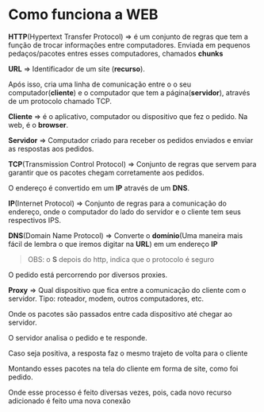 
# Como funciona a WEB

**HTTP**(Hypertext Transfer Protocol) => é um conjunto de regras que tem a função de trocar informações entre computadores. Enviada em pequenos pedaços/pacotes entres esses computadores, chamados **chunks**

**URL** => Identificador de um site (**recurso**).

Após isso, cria uma linha de comunicação entre o o seu computador(**cliente**) e o computador que tem a página(**servidor**), através de um protocolo chamado TCP.

**Cliente** => é o aplicativo, computador ou dispositivo que fez o pedido. Na web, é o **browser**.

**Servidor** => Computador criado para receber os pedidos enviados e enviar as respostas aos pedidos.

**TCP**(Transmission Control Protocol) => Conjunto de regras que servem para garantir que os pacotes chegam corretamente aos pedidos.

O endereço é convertido em um **IP** através de um **DNS**.

**IP**(Internet Protocol) => Conjunto de regras para a comunicação do endereço, onde o computador do lado do servidor e o cliente tem seus respectivos IPS.

**DNS**(Domain Name Protocol) => Converte o **domínio**(Uma maneira mais fácil de lembra o que iremos digitar na **URL**) em um endereço **IP**

> OBS: o **S** depois do http, indica que o protocolo é seguro

O pedido está percorrendo por diversos proxies.

**Proxy** => Qual dispositivo que fica entre a comunicação do cliente com o servidor. Tipo: roteador, modem, outros computadores, etc. 

Onde os pacotes são passados entre cada dispositivo até chegar ao servidor.

O servidor analisa o pedido e te responde.

Caso seja positiva, a resposta faz o mesmo trajeto de volta para o cliente

Montando esses pacotes na tela do cliente em forma de site, como foi pedido.

Onde esse processo é feito diversas vezes, pois, cada novo recurso adicionado é feito uma nova conexão
